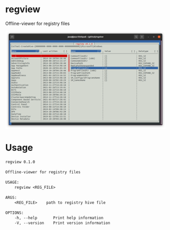 # regview
Offline-viewer for registry files

![](doc/regview_sample.png)

# Usage

```shell
regview 0.1.0

Offline-viewer for registry files

USAGE:
    regview <REG_FILE>

ARGS:
    <REG_FILE>    path to registry hive file

OPTIONS:
    -h, --help       Print help information
    -V, --version    Print version information
```
